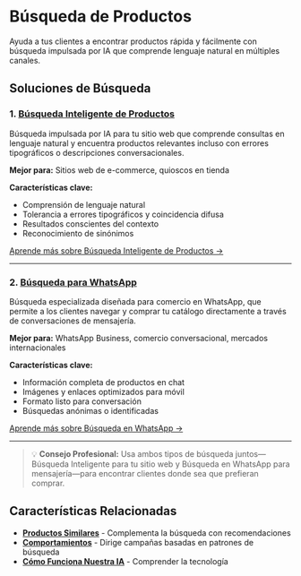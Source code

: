 # Búsqueda de Productos

Ayuda a tus clientes a encontrar productos rápida y fácilmente con búsqueda impulsada por IA que comprende lenguaje natural en múltiples canales.

## Soluciones de Búsqueda

### 1. [Búsqueda Inteligente de Productos](./search)

Búsqueda impulsada por IA para tu sitio web que comprende consultas en lenguaje natural y encuentra productos relevantes incluso con errores tipográficos o descripciones conversacionales.

**Mejor para:** Sitios web de e-commerce, quioscos en tienda

**Características clave:**
- Comprensión de lenguaje natural
- Tolerancia a errores tipográficos y coincidencia difusa
- Resultados conscientes del contexto
- Reconocimiento de sinónimos

[Aprende más sobre Búsqueda Inteligente de Productos →](./search)

---

### 2. [Búsqueda para WhatsApp](./detailed-search)

Búsqueda especializada diseñada para comercio en WhatsApp, que permite a los clientes navegar y comprar tu catálogo directamente a través de conversaciones de mensajería.

**Mejor para:** WhatsApp Business, comercio conversacional, mercados internacionales

**Características clave:**
- Información completa de productos en chat
- Imágenes y enlaces optimizados para móvil
- Formato listo para conversación
- Búsquedas anónimas o identificadas

[Aprende más sobre Búsqueda en WhatsApp →](./detailed-search)

---

> 💡 **Consejo Profesional:** Usa ambos tipos de búsqueda juntos—Búsqueda Inteligente para tu sitio web y Búsqueda en WhatsApp para mensajería—para encontrar clientes donde sea que prefieran comprar.

## Características Relacionadas

- **[Productos Similares](../index#similar-products)** - Complementa la búsqueda con recomendaciones
- **[Comportamientos](../../behaviors/index)** - Dirige campañas basadas en patrones de búsqueda
- **[Cómo Funciona Nuestra IA](../how-our-ai-works)** - Comprender la tecnología
